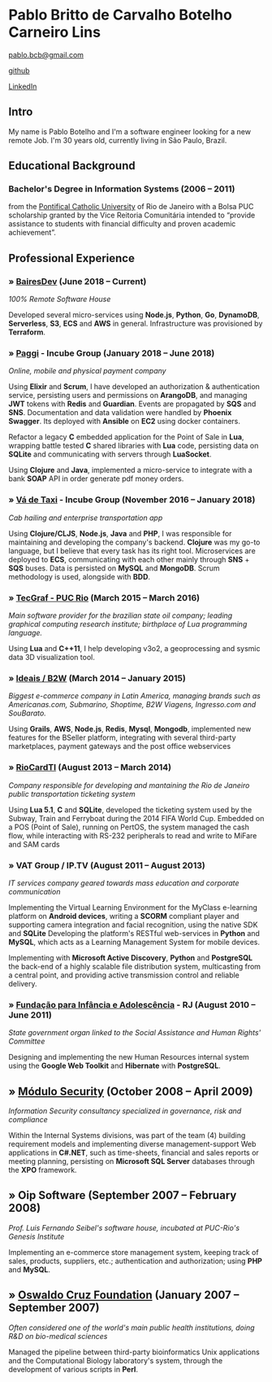 # Pablo Britto de Carvalho Botelho Carneiro Lins
<pablo.bcb@gmail.com>


[github](https://github.com/pablobcb)

[LinkedIn](https://www.linkedin.com/in/pablo-botelho-lins/)

## Intro
My name is Pablo Botelho and I'm a software engineer looking for a new remote Job. I'm 30 years old, currently living in São Paulo, Brazil.

## Educational Background

### Bachelor's Degree in Information Systems (2006 – 2011)

from the [Pontifical Catholic University](http://www.puc-rio.br/english/) of Rio de Janeiro with a Bolsa PUC scholarship granted by the Vice Reitoria Comunitária intended to “provide assistance to students with financial difficulty and proven academic achievement”.

## Professional Experience

### » [BairesDev](https://www.bairesdev.com/) (June 2018 – Current) 
_100% Remote Software House_

Developed several micro-services using **Node.js**, **Python**, **Go**, **DynamoDB**, **Serverless**, **S3**, **ECS** and **AWS** in general. Infrastructure was provisioned by **Terraform**.

### » [Paggi](https://www.paggi.com/) - Incube Group (January 2018 – June 2018) 
_Online, mobile and physical payment company_

Using **Elixir** and **Scrum**, I have developed an authorization & authentication service, persisting users and permissions on **ArangoDB**, and managing **JWT** tokens with **Redis** and **Guardian**. Events are propagated by **SQS** and **SNS**. Documentation and data validation were handled by **Phoenix Swagger**. Its deployed with **Ansible** on **EC2** using docker containers. 

Refactor a legacy **C** embedded application for the Point of Sale in **Lua**, wrapping battle tested **C** shared libraries with **Lua** code, persisting data on **SQLite** and communicating with servers through **LuaSocket**.

Using **Clojure** and **Java**, implemented a micro-service to integrate with a bank **SOAP** API in order generate pdf money orders.

### » [Vá de Taxi](https://vadetaxi.com.br/) - Incube Group (November 2016 – January 2018)
_Cab hailing and enterprise transportation app_

Using **Clojure/CLJS**, **Node.js**, **Java** and **PHP**, I was responsible for maintaining and developing the company's backend. **Clojure** was my go-to language, but I believe that every task has its right tool. Microservices are deployed to **ECS**, communicating with each other mainly through **SNS** + **SQS** buses. Data is persisted on **MySQL** and **MongoDB**. Scrum methodology is used, alongside with **BDD**.

### » [TecGraf - PUC Rio](https://en.wikipedia.org/wiki/Lua_(programming_language)#History) (March 2015 – March 2016)
*Main software provider for the brazilian state oil company; leading graphical computing research institute; birthplace of Lua programming language.*

Using **Lua** and **C++11**, I help developing v3o2, a geoprocessing and sysmic data 3D visualization tool.

### » [Ideais / B2W](https://en.wikipedia.org/wiki/B2W) (March 2014 – January 2015) 
*Biggest e-commerce company in Latin America, managing brands such as Americanas.com, Submarino, Shoptime, B2W Viagens, Ingresso.com and SouBarato.*

Using **Grails**, **AWS**, **Node.js**, **Redis**, **Mysql**, **Mongodb**, implemented new features for the BSeller platform, integrating  with several third-party marketplaces, payment gateways and the post office webservices

### »  [RioCardTI](http://www.riocardti.com.br/) (August 2013 – March 2014)
*Company responsible for developing and mantaining the Rio de Janeiro public transportation ticketing system*

Using **Lua 5.1**, **C** and **SQLite**, developed the ticketing system used by the Subway, Train and Ferryboat during the 2014 FIFA World Cup. Embedded on a POS (Point of Sale), running on PertOS, the system managed the cash flow, while interacting with RS-232 peripherals to read and write to MiFare and SAM cards

### » VAT Group / IP.TV (August 2011 – August 2013)
*IT services company geared towards mass education and corporate communication*

Implementing the Virtual Learning Environment for the MyClass e-learning platform on **Android devices**, writing a **SCORM** compliant player and supporting camera integration and facial recognition, using the native SDK and **SQLite**
Developing the platform's RESTful web-services in **Python** and **MySQL**, which acts as a Learning Management System for mobile devices.

Implementing with **Microsoft Active Discovery**, **Python** and **PostgreSQL** the back-end of a highly scalable file distribution system, multicasting from a central point, and providing active transmission control and reliable delivery.

### » [Fundação para Infância e Adolescência](http://www.fia.rj.gov.br/) - RJ (August 2010 – June 2011)
*State government organ linked to the Social Assistance and Human Rights' Committee*

Designing and implementing the new Human Resources internal system using the **Google Web Toolkit** and **Hibernate** with **PostgreSQL**.

## » [Módulo Security](https://www.modulo.com.br/) (October 2008 – April 2009)
*Information Security consultancy specialized in governance, risk and compliance*

Within the Internal Systems divisions, was part of the team (4) building requirement models and implementing diverse management-support Web applications in **C#.NET**, such as time-sheets, financial and sales reports or meeting planning, persisting on **Microsoft SQL Server** databases through the **XPO** framework.

## » Oip Software (September 2007 – February 2008)
*Prof. Luis Fernando Seibel's software house, incubated at PUC-Rio's Genesis Institute*

Implementing an e-commerce store management system, keeping track of sales, products, suppliers, etc.; authentication and authorization; using **PHP** and **MySQL**.

## » [Oswaldo Cruz Foundation](https://en.wikipedia.org/wiki/Oswaldo_Cruz_Foundation) (January 2007 – September 2007)

*Often considered one of the world's main public health institutions, doing R&D on bio-medical sciences*

Managed the pipeline between third-party bioinformatics Unix applications and the Computational Biology laboratory's system, through the development of various scripts in **Perl**.
